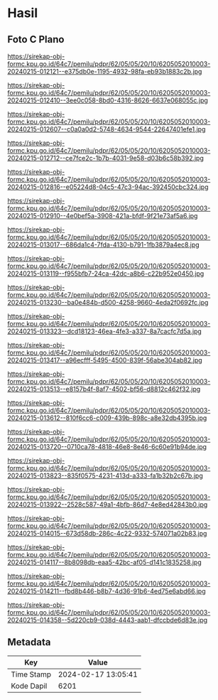 # Hasil

## Foto C Plano

https://sirekap-obj-formc.kpu.go.id/64c7/pemilu/pdpr/62/05/05/20/10/6205052010003-20240215-012121--e375db0e-1195-4932-98fa-eb93b1883c2b.jpg

https://sirekap-obj-formc.kpu.go.id/64c7/pemilu/pdpr/62/05/05/20/10/6205052010003-20240215-012410--3ee0c058-8bd0-4316-8626-6637e068055c.jpg

https://sirekap-obj-formc.kpu.go.id/64c7/pemilu/pdpr/62/05/05/20/10/6205052010003-20240215-012607--c0a0a0d2-5748-4634-9544-22647401efe1.jpg

https://sirekap-obj-formc.kpu.go.id/64c7/pemilu/pdpr/62/05/05/20/10/6205052010003-20240215-012712--ce7fce2c-1b7b-4031-9e58-d03b6c58b392.jpg

https://sirekap-obj-formc.kpu.go.id/64c7/pemilu/pdpr/62/05/05/20/10/6205052010003-20240215-012816--e05224d8-04c5-47c3-94ac-392450cbc324.jpg

https://sirekap-obj-formc.kpu.go.id/64c7/pemilu/pdpr/62/05/05/20/10/6205052010003-20240215-012910--4e0bef5a-3908-421a-bfdf-9f21e73af5a6.jpg

https://sirekap-obj-formc.kpu.go.id/64c7/pemilu/pdpr/62/05/05/20/10/6205052010003-20240215-013017--686da1c4-7fda-4130-b791-1fb3879a4ec8.jpg

https://sirekap-obj-formc.kpu.go.id/64c7/pemilu/pdpr/62/05/05/20/10/6205052010003-20240215-013119--f955bfb7-24ca-42dc-a8b6-c22b952e0450.jpg

https://sirekap-obj-formc.kpu.go.id/64c7/pemilu/pdpr/62/05/05/20/10/6205052010003-20240215-013230--ba0e484b-d500-4258-9660-4eda2f0692fc.jpg

https://sirekap-obj-formc.kpu.go.id/64c7/pemilu/pdpr/62/05/05/20/10/6205052010003-20240215-013323--dcd18123-46ea-4fe3-a337-8a7cacfc7d5a.jpg

https://sirekap-obj-formc.kpu.go.id/64c7/pemilu/pdpr/62/05/05/20/10/6205052010003-20240215-013417--a96ecfff-5495-4500-839f-56abe304ab82.jpg

https://sirekap-obj-formc.kpu.go.id/64c7/pemilu/pdpr/62/05/05/20/10/6205052010003-20240215-013513--e8157b4f-8af7-4502-bf56-d8812c462f32.jpg

https://sirekap-obj-formc.kpu.go.id/64c7/pemilu/pdpr/62/05/05/20/10/6205052010003-20240215-013612--810f6cc6-c009-439b-898c-a8e32db4395b.jpg

https://sirekap-obj-formc.kpu.go.id/64c7/pemilu/pdpr/62/05/05/20/10/6205052010003-20240215-013720--0710ca78-4818-46e8-8e46-6c60e91b94de.jpg

https://sirekap-obj-formc.kpu.go.id/64c7/pemilu/pdpr/62/05/05/20/10/6205052010003-20240215-013823--835f0575-4231-413d-a333-fa1b32b2c67b.jpg

https://sirekap-obj-formc.kpu.go.id/64c7/pemilu/pdpr/62/05/05/20/10/6205052010003-20240215-013922--2528c587-49a1-4bfb-86d7-4e8ed42843b0.jpg

https://sirekap-obj-formc.kpu.go.id/64c7/pemilu/pdpr/62/05/05/20/10/6205052010003-20240215-014015--673d58db-286c-4c22-9332-574071a02b83.jpg

https://sirekap-obj-formc.kpu.go.id/64c7/pemilu/pdpr/62/05/05/20/10/6205052010003-20240215-014117--8b8098db-eaa5-42bc-af05-d141c1835258.jpg

https://sirekap-obj-formc.kpu.go.id/64c7/pemilu/pdpr/62/05/05/20/10/6205052010003-20240215-014211--fbd8b446-b8b7-4d36-91b6-4ed75e6abd66.jpg

https://sirekap-obj-formc.kpu.go.id/64c7/pemilu/pdpr/62/05/05/20/10/6205052010003-20240215-014358--5d220cb9-038d-4443-aab1-dfccbde6d83e.jpg


## Metadata

| Key        | Value               |
| ---------- | ------------------- |
| Time Stamp | 2024-02-17 13:05:41 |
| Kode Dapil | 6201                |



